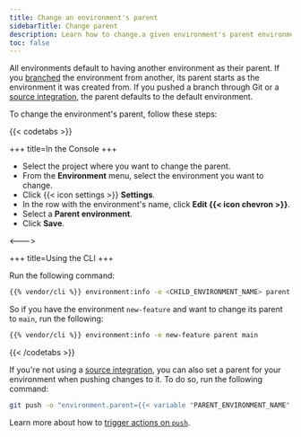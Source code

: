 ```yaml
---
title: Change an environment's parent
sidebarTitle: Change parent
description: Learn how to change.a given environment's parent environment.
toc: false
---
```


All environments default to having another environment as their parent.
If you [branched](/glossary.md#branch) the environment from another,
its parent starts as the environment it was created from.
If you pushed a branch through Git or a [source integration](../integrations/source/_index.md),
the parent defaults to the default environment.

To change the environment's parent, follow these steps:

{{< codetabs >}}

+++
title=In the Console
+++

- Select the project where you want to change the parent.
- From the **Environment** menu, select the environment you want to change.
- Click {{< icon settings >}} **Settings**.
- In the row with the environment's name, click **Edit {{< icon chevron >}}**.
- Select a **Parent environment**.
- Click **Save**.

<--->

+++
title=Using the CLI
+++

Run the following command:

```bash
{{% vendor/cli %}} environment:info -e <CHILD_ENVIRONMENT_NAME> parent <PARENT_ENVIRONMENT_NAME>
```

So if you have the environment `new-feature` and want to change its parent to `main`, run the following:

```bash
{{% vendor/cli %}} environment:info -e new-feature parent main
```

{{< /codetabs >}}

If you're not using a [source integration](/integrations/source/_index.md),
you can also set a parent for your environment when pushing changes to it.
To do so, run the following command:

```bash
git push -o "environment.parent={{< variable "PARENT_ENVIRONMENT_NAME" >}}"
```

Learn more about how to [trigger actions on `push`](/environments/_index.md#trigger-actions-on-push).

